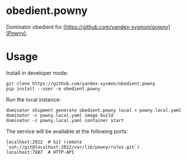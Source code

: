 obedient.powny
============

Dominator obedient for [https://github.com/yandex-sysmon/powny](Powny).

Usage
=====
Install in developer mode:
```
git clone https://github.com/yandex-sysmon/obedient.powny
pip install --user -e obedient.powny
```
Run the local instance:
```
dominator shipment generate obedient.powny local > powny.local.yaml
dominator -c powny.local.yaml image build
dominator -c powny.local.yaml container start
```
The service will be available at the following ports:
```
localhost:2022  # Git (remote `ssh://git@localhost:2022/var/lib/powny/rules.git`)
localhost:7887  # HTTP-API
```
